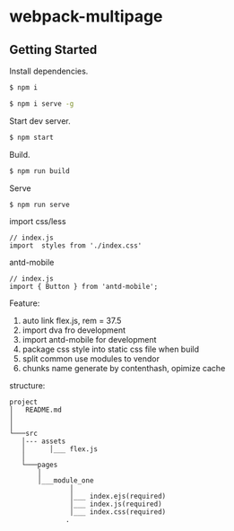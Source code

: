 # webpack-multipage


## Getting Started

Install dependencies.

```bash
$ npm i
```
```bash
$ npm i serve -g
```

Start dev server.

```bash
$ npm start
```

Build.

```bash
$ npm run build
```

Serve

```bash
$ npm run serve
```


import css/less

```
// index.js
import  styles from './index.css'
```

antd-mobile

```
// index.js
import { Button } from 'antd-mobile';
```


Feature:
1. auto link flex.js, rem = 37.5
2. import dva fro development
3. import antd-mobile for development
4. package css style into static css file when build
5. split common use modules to vendor
6. chunks name generate by contenthash, opimize cache

structure:
 ```
project
│   README.md
│      
│
└───src
    │--- assets
    │      │___ flex.js
    │
    └───pages
        │   
        │___module_one   
                │
                │___ index.ejs(required)
                │___ index.js(required)
                │___ index.css(required)
               .

```

